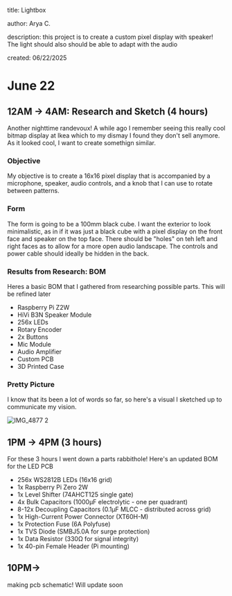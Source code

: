 title: Lightbox

author: Arya C. 

description: this project is to create a custom pixel display with speaker! The light should also should be able to adapt with the audio

created: 06/22/2025



# June 22

## 12AM -> 4AM: Research and Sketch (4 hours)

Another nighttime randevoux! A while ago I remember seeing this really cool bitmap display at Ikea which to my dismay I found they don't sell anymore. As it looked cool, I want to create somethign similar. 


### Objective

My objective is to create a 16x16 pixel display that is accompanied by a microphone, speaker, audio controls, and a knob that I can use to rotate between patterns. 

### Form

The form is going to be a 100mm black cube. I want the exterior to look minimalistic, as in if it was just a black cube with a pixel display on the front face and speaker on the top face. There should be "holes" on teh left and right faces as to allow for a more open audio landscape. The controls and power cable should ideally be hidden in the back. 


### Results from Research: BOM

Heres a basic BOM that I gathered from researching possible parts. This will be refined later

- Raspberry Pi Z2W
- HiVi B3N Speaker Module
- 256x LEDs
- Rotary Encoder
- 2x Buttons
- Mic Module
- Audio Amplifier
- Custom PCB
- 3D Printed Case


### Pretty Picture

I know that its been a lot of words so far, so here's a visual I sketched up to communicate my vision. 

![IMG_4877 2](https://github.com/user-attachments/assets/4e15a53c-c225-4a25-a675-7cb84f4d4f93)


## 1PM -> 4PM (3 hours)
For these 3 hours I went down a parts rabbithole! Here's an updated BOM for the LED PCB

- 256x WS2812B LEDs (16x16 grid)
- 1x Raspberry Pi Zero 2W
- 1x Level Shifter (74AHCT125 single gate)
- 4x Bulk Capacitors (1000µF electrolytic - one per quadrant)
- 8-12x Decoupling Capacitors (0.1µF MLCC - distributed across grid)
- 1x High-Current Power Connector (XT60H-M)
- 1x Protection Fuse (6A Polyfuse)
- 1x TVS Diode (SMBJ5.0A for surge protection)
- 1x Data Resistor (330Ω for signal integrity)
- 1x 40-pin Female Header (Pi mounting)


## 10PM-> <present>
making pcb schematic! Will update soon



